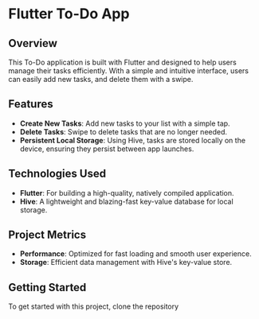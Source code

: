 # Flutter To-Do App

## Overview
This To-Do application is built with Flutter and designed to help users manage their tasks efficiently. With a simple and intuitive interface, users can easily add new tasks, and delete them with a swipe.

## Features
- **Create New Tasks**: Add new tasks to your list with a simple tap.
- **Delete Tasks**: Swipe to delete tasks that are no longer needed.
- **Persistent Local Storage**: Using Hive, tasks are stored locally on the device, ensuring they persist between app launches.

## Technologies Used
- **Flutter**: For building a high-quality, natively compiled application.
- **Hive**: A lightweight and blazing-fast key-value database for local storage.

## Project Metrics
- **Performance**: Optimized for fast loading and smooth user experience.
- **Storage**: Efficient data management with Hive's key-value store.

## Getting Started
To get started with this project, clone the repository 
